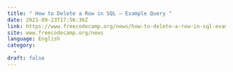 ```yaml
---
title: " How to Delete a Row in SQL – Example Query "
date: 2021-09-23T17:56:36Z
link: https://www.freecodecamp.org/news/how-to-delete-a-row-in-sql-example-query/?utm_medium=RSS&utm_source=news.12bit.vn
site: www.freecodecamp.org/news
language: English
category:
  -   
draft: false
---
```

